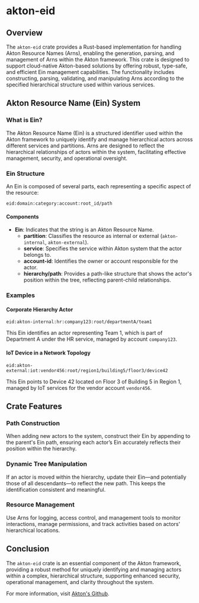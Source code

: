   # akton-eid
  
  ## Overview
  
  The `akton-eid` crate provides a Rust-based implementation for handling Akton Resource Names (Arns), enabling the generation, parsing, and management of Arns within the Akton framework. This crate is designed to support cloud-native Akton-based solutions by offering robust, type-safe, and efficient Ein management capabilities. The functionality includes constructing, parsing, validating, and manipulating Arns according to the specified hierarchical structure used within various services.
  
  ## Akton Resource Name (Ein) System
  
  ### What is Ein?
  
  The Akton Resource Name (Ein) is a structured identifier used within the Akton framework to uniquely identify and manage hierarchical actors across different services and partitions. Arns are designed to reflect the hierarchical relationships of actors within the system, facilitating effective management, security, and operational oversight.
  
  ### Ein Structure
  
  An Ein is composed of several parts, each representing a specific aspect of the resource:
  
  `eid:domain:category:account:root_id/path`
  
  #### Components
  
  - **Ein**: Indicates that the string is an Akton Resource Name.
      - **partition**: Classifies the resource as internal or external (`akton-internal`, `akton-external`).
      - **service**: Specifies the service within Akton system that the actor belongs to.
      - **account-id**: Identifies the owner or account responsible for the actor.
      - **hierarchy/path**: Provides a path-like structure that shows the actor's position within the tree, reflecting parent-child relationships.
  
  ### Examples
  
  #### Corporate Hierarchy Actor
  
  `eid:akton-internal:hr:company123:root/departmentA/team1`
  
  This Ein identifies an actor representing Team 1, which is part of Department A under the HR service, managed by account `company123`.
  
  #### IoT Device in a Network Topology
  
  `eid:akton-external:iot:vendor456:root/region1/building5/floor3/device42`
  
  This Ein points to Device 42 located on Floor 3 of Building 5 in Region 1, managed by IoT services for the vendor account `vendor456`.
  
  ## Crate Features
  
  ### Path Construction
  
  When adding new actors to the system, construct their Ein by appending to the parent's Ein path, ensuring each actor’s Ein accurately reflects their position within the hierarchy.
  
  ### Dynamic Tree Manipulation
  
  If an actor is moved within the hierarchy, update their Ein—and potentially those of all descendants—to reflect the new path. This keeps the identification consistent and meaningful.
  
  ### Resource Management
  
  Use Arns for logging, access control, and management tools to monitor interactions, manage permissions, and track activities based on actors' hierarchical locations.
  
  ## Conclusion
  
  The `akton-eid` crate is an essential component of the Akton framework, providing a robust method for uniquely identifying and managing actors within a complex, hierarchical structure, supporting enhanced security, operational management, and clarity throughout the system.
  
  For more information, visit [Akton's Github](https://github.com/GovCraft/akton-framework).